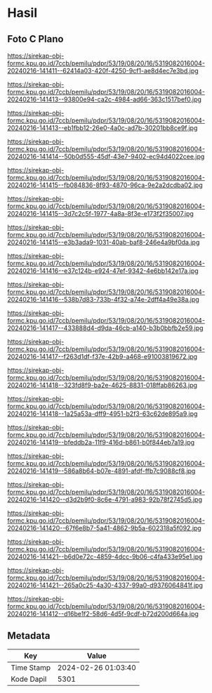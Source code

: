 # Hasil

## Foto C Plano

https://sirekap-obj-formc.kpu.go.id/7ccb/pemilu/pdpr/53/19/08/20/16/5319082016004-20240216-141411--62414a03-420f-4250-9cf1-ae8d4ec7e3bd.jpg

https://sirekap-obj-formc.kpu.go.id/7ccb/pemilu/pdpr/53/19/08/20/16/5319082016004-20240216-141413--93800e94-ca2c-4984-ad66-363c1517bef0.jpg

https://sirekap-obj-formc.kpu.go.id/7ccb/pemilu/pdpr/53/19/08/20/16/5319082016004-20240216-141413--eb1fbb12-26e0-4a0c-ad7b-30201bb8ce9f.jpg

https://sirekap-obj-formc.kpu.go.id/7ccb/pemilu/pdpr/53/19/08/20/16/5319082016004-20240216-141414--50b0d555-45df-43e7-9402-ec94d4022cee.jpg

https://sirekap-obj-formc.kpu.go.id/7ccb/pemilu/pdpr/53/19/08/20/16/5319082016004-20240216-141415--fb084836-8f93-4870-96ca-9e2a2dcdba02.jpg

https://sirekap-obj-formc.kpu.go.id/7ccb/pemilu/pdpr/53/19/08/20/16/5319082016004-20240216-141415--3d7c2c5f-1977-4a8a-8f3e-e173f2f35007.jpg

https://sirekap-obj-formc.kpu.go.id/7ccb/pemilu/pdpr/53/19/08/20/16/5319082016004-20240216-141415--e3b3ada9-1031-40ab-baf8-246e4a9bf0da.jpg

https://sirekap-obj-formc.kpu.go.id/7ccb/pemilu/pdpr/53/19/08/20/16/5319082016004-20240216-141416--e37c124b-e924-47ef-9342-4e6bb142e17a.jpg

https://sirekap-obj-formc.kpu.go.id/7ccb/pemilu/pdpr/53/19/08/20/16/5319082016004-20240216-141416--538b7d83-733b-4f32-a74e-2dff4a49e38a.jpg

https://sirekap-obj-formc.kpu.go.id/7ccb/pemilu/pdpr/53/19/08/20/16/5319082016004-20240216-141417--433888d4-d9da-46cb-a140-b3b0bbfb2e59.jpg

https://sirekap-obj-formc.kpu.go.id/7ccb/pemilu/pdpr/53/19/08/20/16/5319082016004-20240216-141417--f263d1df-f37e-42b9-a468-e91003819672.jpg

https://sirekap-obj-formc.kpu.go.id/7ccb/pemilu/pdpr/53/19/08/20/16/5319082016004-20240216-141418--323fd8f9-ba2e-4625-8831-018ffab86263.jpg

https://sirekap-obj-formc.kpu.go.id/7ccb/pemilu/pdpr/53/19/08/20/16/5319082016004-20240216-141418--1a25a53a-dff9-4951-b2f3-63c62de895a9.jpg

https://sirekap-obj-formc.kpu.go.id/7ccb/pemilu/pdpr/53/19/08/20/16/5319082016004-20240216-141419--bfeddb2a-11f9-416d-b861-b0f844eb7a19.jpg

https://sirekap-obj-formc.kpu.go.id/7ccb/pemilu/pdpr/53/19/08/20/16/5319082016004-20240216-141419--586a8b64-b07e-4891-afdf-ffb7c9088cf8.jpg

https://sirekap-obj-formc.kpu.go.id/7ccb/pemilu/pdpr/53/19/08/20/16/5319082016004-20240216-141420--d3d2b9f0-8c6e-4791-a983-92b78f2745d5.jpg

https://sirekap-obj-formc.kpu.go.id/7ccb/pemilu/pdpr/53/19/08/20/16/5319082016004-20240216-141420--67f6e8b7-5a41-4862-9b5a-602318a5f092.jpg

https://sirekap-obj-formc.kpu.go.id/7ccb/pemilu/pdpr/53/19/08/20/16/5319082016004-20240216-141421--b6d0e72c-4859-4dcc-9b06-c4fa433e95e1.jpg

https://sirekap-obj-formc.kpu.go.id/7ccb/pemilu/pdpr/53/19/08/20/16/5319082016004-20240216-141421--265a0c25-4a30-4337-99a0-d9376064841f.jpg

https://sirekap-obj-formc.kpu.go.id/7ccb/pemilu/pdpr/53/19/08/20/16/5319082016004-20240216-141412--d16be1f2-58d6-4d5f-9cdf-b72d200d664a.jpg


## Metadata

| Key        | Value               |
| ---------- | ------------------- |
| Time Stamp | 2024-02-26 01:03:40 |
| Kode Dapil | 5301                |



